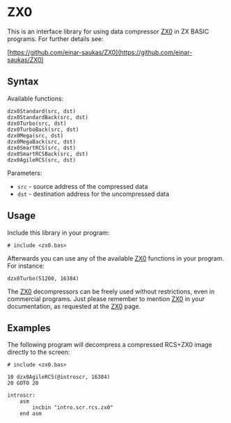 # ZX0

This is an interface library for using data compressor [ZX0](https://github.com/einar-saukas/ZX0)
in ZX BASIC programs. For further details see:

[https://github.com/einar-saukas/ZX0](https://github.com/einar-saukas/ZX0)


## Syntax

Available functions:

```
dzx0Standard(src, dst)
dzx0StandardBack(src, dst)
dzx0Turbo(src, dst)
dzx0TurboBack(src, dst)
dzx0Mega(src, dst)
dzx0MegaBack(src, dst)
dzx0SmartRCS(src, dst)
dzx0SmartRCSBack(src, dst)
dzx0AgileRCS(src, dst)
```

Parameters:

* `src` - source address of the compressed data
* `dst` - destination address for the uncompressed data


## Usage

Include this library in your program:

```
# include <zx0.bas>
```

Afterwards you can use any of the available [ZX0](https://github.com/einar-saukas/ZX0) functions in
your program. For instance:

```
dzx0Turbo(51200, 16384)
```

The [ZX0](https://github.com/einar-saukas/ZX0) decompressors can be freely used without restrictions,
even in commercial programs. Just please remember to mention [ZX0](https://github.com/einar-saukas/ZX0)
in your documentation, as requested at the [ZX0](https://github.com/einar-saukas/ZX0) page.


## Examples

The following program will decompress a compressed RCS+ZX0 image directly to the screen:

```
# include <zx0.bas>

10 dzx0AgileRCS(@introscr, 16384)
20 GOTO 20

introscr:
    asm
        incbin "intro.scr.rcs.zx0"
    end asm
```
